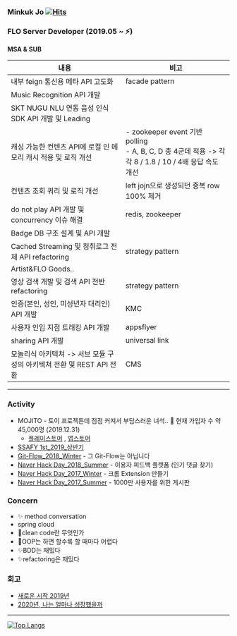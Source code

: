 ### Minkuk Jo [![Hits](https://hits.seeyoufarm.com/api/count/incr/badge.svg?url=https%3A%2F%2Fgithub.com%2FMinGOODdev&count_bg=%2379C83D&title_bg=%23555555&icon=&icon_color=%23E7E7E7&title=hits&edge_flat=false)](https://hits.seeyoufarm.com)

### FLO Server Developer (2019.05 ~ ⚡)

**MSA & SUB**
<table>
<thead>
<tr>
  <th>내용</th>
  <th>비고</th>
</tr>
</thead>
<tbody>
<tr>
  <td>내부 feign 통신용 메타 API 고도화</td>
  <td>facade pattern</td>
</tr>
<tr>
  <td>Music Recognition API 개발</td>
  <td></td>
</tr>
<tr>
  <td>SKT NUGU NLU 연동 음성 인식 SDK API 개발 및 Leading</td>
  <td></td>
</tr>
<tr>
  <td>캐싱 가능한 컨텐츠 API에 로컬 인 메모리 캐시 적용 및 로직 개선</td>
  <td>- zookeeper event 기반 polling<br>- A, B, C, D 총 4군데 적용 -> 각각 8 / 1.8 / 10 / 4배 응답 속도 개선</td>
</tr>
<tr>
  <td>컨텐츠 조회 쿼리 및 로직 개선</td>
  <td>left jojn으로 생성되던 중복 row 100% 제거</td>
</tr>
<tr>
  <td>do not play API 개발 및 concurrency 이슈 해결</td>
  <td>redis, zookeeper</td>
</tr>
<tr>
  <td>Badge DB 구조 설계 및 API 개발</td>
  <td></td>
</tr>
<tr>
  <td>Cached Streaming 및 청취로그 전체 API refactoring</td>
  <td>strategy pattern</td>
</tr>
<tr>
  <td>Artist&FLO Goods..</td>
  <td></td>
</tr>
<tr>
  <td>영상 검색 개발 및 검색 API 전반 refactoring</td>
  <td>strategy pattern</td>
</tr>
<tr>
  <td>인증(본인, 성인, 미성년자 대리인) API 개발</td>
  <td>KMC</td>
</tr>
<tr>
  <td>사용자 인입 지점 트래킹 API 개발</td>
  <td>appsflyer</td>
</tr>
<tr>
  <td>sharing API 개발</td>
  <td>universal link</td>
</tr>
<tr>
  <td>모놀리식 아키텍쳐 -> 서브 모듈 구성의 아키텍쳐 전환 및 REST API 전환</td>
  <td>CMS</td>
</tr>
</tbody>
</table>

---

### Activity

* MOJITO - 토이 프로젝튼데 점점 커져서 부담스러운 녀석.. 🌱 현재 가입자 수 약 45,000명 (2019.12.31)
    * [플레이스토어](https://play.google.com/store/apps/details?id=com.blender.mojito&hl=ko)
      , [앱스토어](https://apps.apple.com/kr/app/%EB%AA%A8%EC%A7%80%EB%98%90-%EB%8D%B0%EC%9D%BC%EB%A6%AC-%EC%9D%B4%EB%AA%A8%EC%A7%80-%EB%8B%A4%EC%9D%B4%EC%96%B4%EB%A6%AC/id1508866668)
* [SSAFY 1st_2019_상반기](https://www.ssafy.com/ksp/jsp/swp/swpMain.jsp)
* [Git-Flow_2018_Winter](https://github.com/springframework-storage/Public-GitFlow) - 그 Git-Flow는 아닙니다
* [Naver Hack Day_2018_Summer](https://github.com/springframework-storage/HotComments) - 이용자 피드백 플랫폼 (인기 댓글 찾기)
* [Naver Hack Day_2017_Winter](https://github.com/springframework-storage) - 크롬 Extension 만들기
* [Naver Hack Day_2017_Summer](https://github.com/springframework-storage) - 1000만 사용자를 위한 게시판

### Concern

* ✨ method conversation
* spring cloud
* 🤔clean code란 무엇인가
* 💬OOP는 하면 할수록 할 때마다 어렵다
* ✨BDD는 재밌다
* ✨refactoring은 재밌다

### 회고

* [새로운 시작 2019년](https://github.com/J-minkuk/LearnKit/blob/master/%ED%9A%8C%EA%B3%A0/2019/2019.md)
* [2020년, 나는 얼마나 성장했을까](https://github.com/J-minkuk/LearnKit/blob/master/%ED%9A%8C%EA%B3%A0/2020/2020.md)

---

[![Top Langs](https://github-readme-stats.vercel.app/api/top-langs/?username=J-minkuk&layout=compact&hide=javascript,html,css,CoffeeScript&langs_count=10)](https://github.com/anuraghazra/github-readme-stats)
